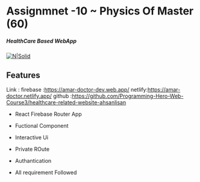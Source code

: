 # Assignmnet -10 ~ Physics Of Master (60)

##### HealthCare Based WebApp

[![N|Solid](https://www.programming-hero.com/assets/img/hero-header/iphone/programming-hero-logo.png)](https://web.programming-hero.com/)

## Features

Link : firebase :https://amar-doctor-dev.web.app/
netlify:https://amar-doctor.netlify.app/
github :https://github.com/Programming-Hero-Web-Course3/healthcare-related-website-ahsanlisan

- React Firebase Router App
- Fuctional Component
- Interactive Ui
- Private ROute
- Authantication

- All requirement Followed
